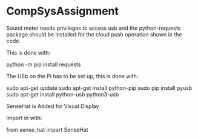 # CompSysAssignment

Sound meter needs privileges to access usb and
the python-requests package should be installed
for the cloud push operation shown in the code.

This is done with:

python -m pip install requests

The USb on the Pi has to be set up, this is done with:

 sudo apt-get update
 sudo apt-get install python-pip
 sudo pip install pyusb
 sudo apt-get install python-usb python3-usb


SenseHat is Added for Visual Display

Import in with:

from sense_hat import SenseHat
